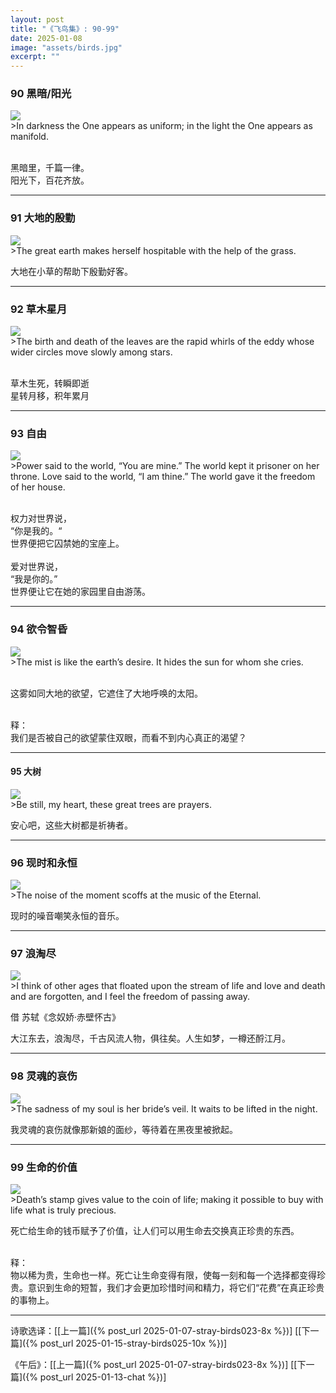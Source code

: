 ```yaml
---
layout: post
title: "《飞鸟集》: 90-99"
date: 2025-01-08
image: "assets/birds.jpg"
excerpt: ""
---
```



### 90 黑暗/阳光
<img src="/assets/one-black.jpg"/>
<br>
>In darkness the One appears as uniform; in the light the One appears as manifold.

<br>黑暗里，千篇一律。
<br>阳光下，百花齐放。

----

### 91 大地的殷勤
<img src="/assets/earth-grass-hospitable.jpg"/>
<br>
>The great earth makes herself hospitable with the help of the grass.

大地在小草的帮助下殷勤好客。

----

### 92 草木星月 
<img src="/assets/leaf-and-star.jpg"/>
<br>
>The birth and death of the leaves are the rapid whirls of the eddy whose wider circles move slowly among stars.

<br>草木生死，转瞬即逝
<br>星转月移，积年累月

---- 

### 93 自由
<img src="/assets/power.jpg"/>
<br>
>Power said to the world, “You are mine.” The world kept it prisoner on her throne.  Love said to the world, “I am thine.” The world gave it the freedom of her house.

<br>权力对世界说，
<br>“你是我的。“
<br>世界便把它囚禁她的宝座上。
<br>
<br>爱对世界说，
<br>“我是你的。”
<br>世界便让它在她的家园里自由游荡。

----

### 94 欲令智昏
<img src="/assets/misty-earth.jpg"/>
<br>
>The mist is like the earth’s desire. It hides the sun for whom she cries.

<br>这雾如同大地的欲望，它遮住了大地呼唤的太阳。

<br>释：
<br>我们是否被自己的欲望蒙住双眼，而看不到内心真正的渴望？

----

#### 95 大树
<img src="/assets/prayer-trees2.jpg"/>
<br>
>Be still, my heart, these great trees are prayers.

安心吧，这些大树都是祈祷者。

----

### 96 现时和永恒
<img src="/assets/eternal.jpg"/>
<br>
>The noise of the moment scoffs at the music of the Eternal. 

现时的噪音嘲笑永恒的音乐。

----

### 97 浪淘尽 
<img src="/assets/pass.jpg"/>
<br>
>I think of other ages that floated upon the stream of life and love and death and are forgotten, and I feel the freedom of passing away.

借 苏轼《念奴娇·赤壁怀古》

大江东去，浪淘尽，千古风流人物，俱往矣。人生如梦，一樽还酹江月。

----

### 98 灵魂的哀伤
<img src="/assets/veil.jpg"/>
<br>
>The sadness of my soul is her bride’s veil. It waits to be lifted in the night.

我灵魂的哀伤就像那新娘的面纱，等待着在黑夜里被掀起。

----

### 99 生命的价值
<img src="/assets/life-coin.jpg"/>
<br>
>Death’s stamp gives value to the coin of life; making it possible to buy with life what is truly precious.

死亡给生命的钱币赋予了价值，让人们可以用生命去交换真正珍贵的东西。

<br>释：
<br>物以稀为贵，生命也一样。死亡让生命变得有限，使每一刻和每一个选择都变得珍贵。意识到生命的短暂，我们才会更加珍惜时间和精力，将它们“花费”在真正珍贵的事物上。

----

诗歌选译：\[[上一篇]({% post_url 2025-01-07-stray-birds023-8x %})\] \[[下一篇]({% post_url 2025-01-15-stray-birds025-10x %})\] 

《午后》：\[[上一篇]({% post_url 2025-01-07-stray-birds023-8x %})\] \[[下一篇]({% post_url 2025-01-13-chat %})\] 
